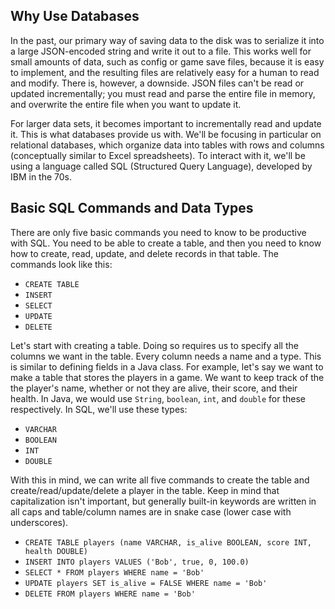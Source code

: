 ## Why Use Databases

In the past, our primary way of saving data to the disk was to serialize it into a large JSON-encoded string and write it out to a file. This works well for small amounts of data, such as config or game save files, because it is easy to implement, and the resulting files are relatively easy for a human to read and modify. There is, however, a downside. JSON files can't be read or updated incrementally; you must read and parse the entire file in memory, and overwrite the entire file when you want to update it.

For larger data sets, it becomes important to incrementally read and update it. This is what databases provide us with. We'll be focusing in particular on relational databases, which organize data into tables with rows and columns (conceptually similar to Excel spreadsheets). To interact with it, we'll be using a language called SQL (Structured Query Language), developed by IBM in the 70s.

## Basic SQL Commands and Data Types

There are only five basic commands you need to know to be productive with SQL. You need to be able to create a table, and then you need to know how to create, read, update, and delete records in that table. The commands look like this:

* `CREATE TABLE`
* `INSERT`
* `SELECT`
* `UPDATE`
* `DELETE`

Let's start with creating a table. Doing so requires us to specify all the columns we want in the table. Every column needs a name and a type. This is similar to defining fields in a Java class. For example, let's say we want to make a table that stores the players in a game. We want to keep track of the the player's name, whether or not they are alive, their score, and their health. In Java, we would use `String`, `boolean`, `int`, and `double` for these respectively. In SQL, we'll use these types:

* `VARCHAR`
* `BOOLEAN`
* `INT`
* `DOUBLE`

With this in mind, we can write all five commands to create the table and create/read/update/delete a player in the table. Keep in mind that capitalization isn't important, but generally built-in keywords are written in all caps and table/column names are in snake case (lower case with underscores).

* `CREATE TABLE players (name VARCHAR, is_alive BOOLEAN, score INT, health DOUBLE)`
* `INSERT INTO players VALUES ('Bob', true, 0, 100.0)`
* `SELECT * FROM players WHERE name = 'Bob'`
* `UPDATE players SET is_alive = FALSE WHERE name = 'Bob'`
* `DELETE FROM players WHERE name = 'Bob'`
